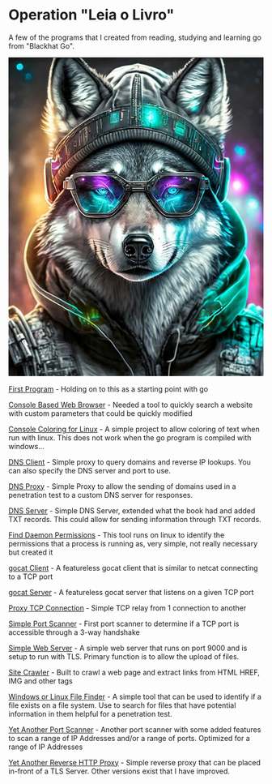 # Operation "Leia o Livro"

A few of the programs that I created from reading, studying and learning go from "Blackhat Go".

![wolfHoodie1.png](/images/wolfHoodie1.png)

[First Program](/BHGO/chapter1/firstprog.go) - Holding on to this as a starting point with go

[Console Based Web Browser](/BHGO/chapter3/webRequest.go) - Needed a tool to quickly search a website with custom parameters that could be quickly modified

[Console Coloring for Linux](/BHGO/chapter3/color.go) - A simple project to allow coloring of text when run with linux.  This does not work when the go program is compiled with windows...

[DNS Client](/BHGO/dnsClient/main.go) - Simple proxy to query domains and reverse IP lookups.  You can also specify the DNS server and port to use.

[DNS Proxy](/BHGO/chapter5/main.go) - Simple Proxy to allow the sending of domains used in a penetration test to a custom DNS server for responses.

[DNS Server](/BHGO/chapter5/dnsServer/main.go) - Simple DNS Server, extended what the book had and added TXT records.  This could allow for sending information through TXT records.

[Find Daemon Permissions](/BHGO/findDaemonPermissions.go) - This tool runs on linux to identify the permissions that a process is running as, very simple, not really necessary but created it

[gocat Client](/BHGO/chapter2/gocatClient.go) - A featureless gocat client that is similar to netcat connecting to a TCP port

[gocat Server](/BHGO/chapter2/gocat.go) - A featureless gocat server that listens on a given TCP port

[Proxy TCP Connection](/BHGO/chapter2/proxyTCPClient.go) - Simple TCP relay from 1 connection to another

[Simple Port Scanner](/BHGO/chapter1/portScanner.go) - First port scanner to determine if a TCP port is accessible through a 3-way handshake

[Simple Web Server](/BHGO/chapter3/simpleWebServer.go) - A simple web server that runs on port 9000 and is setup to run with TLS.  Primary function is to allow the upload of files.

[Site Crawler](/BHGO/chapter3/siteCrawler.go) - Built to crawl a web page and extract links from HTML HREF, IMG and other tags

[Windows or Linux File Finder](/BHGO/fileReader.go) - A simple tool that can be used to identify if a file exists on a file system.  Use to search for files that have potential information in them helpful for a penetration test.

[Yet Another Port Scanner](/BHGO/chapter2/yaPortScanner.go) - Another port scanner with some added features to scan a range of IP Addresses and/or a range of ports.  Optimized for a range of IP Addresses

[Yet Another Reverse HTTP Proxy](/BHGO/chapter3/yaReverseHTTPProxy.go) - Simple reverse proxy that can be placed in-front of a TLS Server.  Other versions exist that I have improved.





